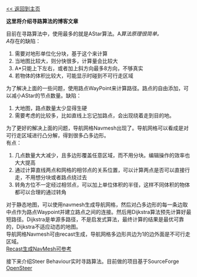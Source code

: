[<< 返回到主页](index.md)

**这里将介绍寻路算法的博客文章**  

目前在寻路算法中，使用最多的就是AStar算法。A*算法原理很简单。   
A*存在的缺陷：  
1. 需要对地形单位化分块，基于这个来计算   
2. 当地图比较大，则分快很多，计算量会比较大  
3. A*只能上下左右，或者加上斜方向最多8方向，不够真实   
4. 若物体的体积比较大，可能显示时碰到不可行走区域   

为了解决上面的一些问题，使用路点WayPoint来计算路径。路点的自由添加，可以减小AStar的节点数量。缺陷：  
1. 大地图，路点数量太少显得生硬  
2. 需要考虑的比较多，比如直线上忘记加路点，会出现绕着走到目的地。   

为了更好的解决上面的问题，导航网格Navmesh出现了。导航网格可以看成是对可行走区域进行凸分解，得到很多凸多边形。  
有点：  
1. 几点数量大大减少，且多边形覆盖任意区域，而不用分块。编辑操作的效率也大大提高    
2. 通过计算直线两点和网格的相邻点的关系位置，可以计算两点是否可以直接行走，不用想分块或者路点绕过去  
3. 转角方位不一定经过相邻点，可以加上单位体积的半径，这样不同体积的物体都可以合理的通过转角   

对于静态地图，可以使用navmesh生成导航网格，然后对凸多边形的每一条边取中点作为路点Waypoint并建立路点之间的连接。然后用Dijkstra算法预先计算好最短路径。Dijkstra是单源多路径，不是启发式算法，最终计算的结果是最优可靠的，Dijkstra不适应动态的地图。  
导航网格Navmesh可由recast生成，导航网格多边形共边为1的边外面是不可行走区域。   
[Recast生成NavMesh可参考](http://www.critterai.org/projects/nmgen_study/detailgen.html)    

接下来介绍Steer Behaviour实时寻路算法。目前做的项目基于SourceForge [OpenSteer](https://sourceforge.net/projects/opensteer/?source=directory)   













